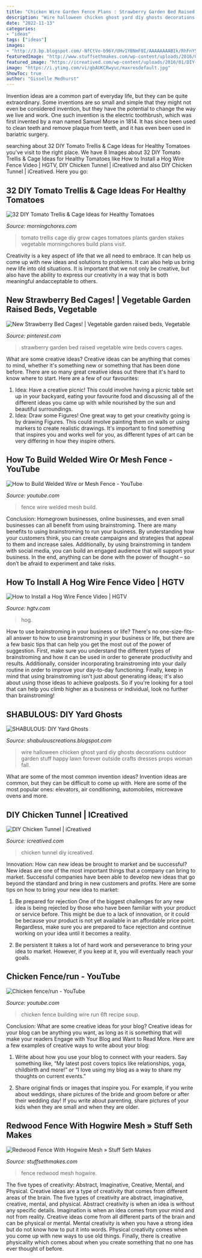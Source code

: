 ```yaml
---
title: "Chicken Wire Garden Fence Plans : Strawberry Garden Bed Raised Vegetable Wire Beds Covers Cages"
description: "Wire halloween chicken ghost yard diy ghosts decorations outdoor garden stuff happy lawn forever outside crafts dresses props woman fall"
date: "2022-11-13"
categories:
- "ideas"
tags: ["ideas"]
images:
- "http://3.bp.blogspot.com/-NfCtVo-b96Y/UHv1YBNmF0I/AAAAAAAABIk/RhFnY5IRYKI/s640/IMG_1419.JPG"
featuredImage: "http://www.stuffsethmakes.com/wp-content/uploads/2016/05/24-540-post/ZachFence02.jpg"
featured_image: "https://icreatived.com/wp-content/uploads/2016/01/DIY-Chicken-Tunnel-9.jpg"
image: "https://i.ytimg.com/vi/gbAUKCRwyuc/maxresdefault.jpg"
ShowToc: true
author: "Gisselle Medhurst"
---
```



Invention ideas are a common part of everyday life, but they can be quite extraordinary. Some inventions are so small and simple that they might not even be considered invention, but they have the potential to change the way we live and work. One such invention is the electric toothbrush, which was first invented by a man named Samuel Morse in 1814. It has since been used to clean teeth and remove plaque from teeth, and it has even been used in bariatric surgery.

	

		
searching about 32 DIY Tomato Trellis &amp; Cage Ideas for Healthy Tomatoes you've visit to the right place. We have 8 Images about 32 DIY Tomato Trellis &amp; Cage Ideas for Healthy Tomatoes like How to Install a Hog Wire Fence Video | HGTV, DIY Chicken Tunnel | iCreatived and also DIY Chicken Tunnel | iCreatived. Here you go:
		
    
## 32 DIY Tomato Trellis &amp; Cage Ideas For Healthy Tomatoes

<img loading=lazy src="http://morningchores.com/wp-content/uploads/2016/05/Tomato-Trellis-and-Cage-Ideas-FB.jpg" onerror="this.onerror=null;this.src='https://tse2.mm.bing.net/th?id=OIP.Z1pyS-GeuUgrjQEVRZTndQHaD2&amp;pid=15.1';" alt="32 DIY Tomato Trellis &amp; Cage Ideas for Healthy Tomatoes">

_Source: morningchores.com_

>tomato trellis cage diy grow cages tomatoes plants garden stakes vegetable morningchores build plans visit. 

	

Creativity is a key aspect of life that we all need to embrace. It can help us come up with new ideas and solutions to problems. It can also help us bring new life into old situations. It is important that we not only be creative, but also have the ability to express our creativity in a way that is both meaningful andacceptable to others.

    
## New Strawberry Bed Cages! | Vegetable Garden Raised Beds, Vegetable

<img loading=lazy src="https://i.pinimg.com/736x/1d/19/5b/1d195bcf921580e379ff93e25d635399--wire-covers-strawberry-planters.jpg" onerror="this.onerror=null;this.src='https://tse3.mm.bing.net/th?id=OIP.6APd4u5ypJdn5b6UviFAtQHaFj&amp;pid=15.1';" alt="New Strawberry Bed Cages! | Vegetable garden raised beds, Vegetable">

_Source: pinterest.com_

>strawberry garden bed raised vegetable wire beds covers cages. 

	

What are some creative ideas?
Creative ideas can be anything that comes to mind, whether it's something new or something that has been done before. There are so many great creative ideas out there that it's hard to know where to start. Here are a few of our favourites: 
1. Idea: Have a creative picnic! This could involve having a picnic table set up in your backyard, eating your favourite food and discussing all of the different ideas you came up with while nourished by the sun and beautiful surroundings. 
2. Idea: Draw some Figures! One great way to get your creativity going is by drawing Figures. This could involve painting them on walls or using markers to create realistic drawings. It's important to find something that inspires you and works well for you, as different types of art can be very differing in how they inspire others. 

    
## How To Build Welded Wire Or Mesh Fence - YouTube

<img loading=lazy src="https://i.ytimg.com/vi/gbAUKCRwyuc/maxresdefault.jpg" onerror="this.onerror=null;this.src='https://tse1.mm.bing.net/th?id=OIP.EI-enXuEhC34SW0B3S13aAHaEK&amp;pid=15.1';" alt="How to Build Welded Wire or Mesh Fence - YouTube">

_Source: youtube.com_

>fence wire welded mesh build. 

	

Conclusion: Homegrown businesses, online businesses, and even small businesses can all benefit from using brainstroming.
There are many benefits to using brainstroming to run your business. By understanding how your customers think, you can create campaigns and strategies that appeal to them and increase sales. Additionally, by using brainstroming in tandem with social media, you can build an engaged audience that will support your business. In the end, anything can be done with the power of thought – so don’t be afraid to experiment and take risks.

    
## How To Install A Hog Wire Fence Video | HGTV

<img loading=lazy src="https://hgtvhome.sndimg.com/content/dam/images/hgtv/video/0/02/022/0229/0229295.jpg.rend.hgtvcom.616.347.suffix/1422888642724.jpeg" onerror="this.onerror=null;this.src='https://tse4.mm.bing.net/th?id=OIP.LQEfSzw6Oa2XNJURheOEywHaEL&amp;pid=15.1';" alt="How to Install a Hog Wire Fence Video | HGTV">

_Source: hgtv.com_

>hog. 

	

How to use brainstroming in your business or life?
There's no one-size-fits-all answer to how to use brainstroming in your business or life, but there are a few basic tips that can help you get the most out of the power of suggestion. First, make sure you understand the different types of brainstroming and how it can be used in order to generate productivity and results. Additionally, consider incorporating brainstroming into your daily routine in order to improve your day-to-day functioning. Finally, keep in mind that using brainstroming isn't just about generating ideas; it's also about using those ideas to achieve goalposts. So if you're looking for a tool that can help you climb higher as a business or individual, look no further than brainstroming!

    
## SHABULOUS: DIY Yard Ghosts

<img loading=lazy src="http://3.bp.blogspot.com/-NfCtVo-b96Y/UHv1YBNmF0I/AAAAAAAABIk/RhFnY5IRYKI/s640/IMG_1419.JPG" onerror="this.onerror=null;this.src='https://tse4.mm.bing.net/th?id=OIP.loTi_EQHcOeNfs_0wi979QHaI4&amp;pid=15.1';" alt="SHABULOUS: DIY Yard Ghosts">

_Source: shabulouscreations.blogspot.com_

>wire halloween chicken ghost yard diy ghosts decorations outdoor garden stuff happy lawn forever outside crafts dresses props woman fall. 

	

What are some of the most common invention ideas?
Invention ideas are common, but they can be difficult to come up with. Here are some of the most popular ones: elevators, air conditioning, automobiles, microwave ovens and more.

    
## DIY Chicken Tunnel | ICreatived

<img loading=lazy src="https://icreatived.com/wp-content/uploads/2016/01/DIY-Chicken-Tunnel-9.jpg" onerror="this.onerror=null;this.src='https://tse1.mm.bing.net/th?id=OIP.ygGXP_WBFt3ECs0eRJs9yAHaJ3&amp;pid=15.1';" alt="DIY Chicken Tunnel | iCreatived">

_Source: icreatived.com_

>chicken tunnel diy icreatived. 

	

Innovation: How can new ideas be brought to market and be successful?
New ideas are one of the most important things that a company can bring to market. Successful companies have been able to develop new ideas that go beyond the standard and bring in new customers and profits. Here are some tips on how to bring your new idea to market:
1. Be prepared for rejection
One of the biggest challenges for any new idea is being rejected by those who have been familiar with your product or service before. This might be due to a lack of innovation, or it could be because your product is not yet available in an affordable price point. Regardless, make sure you are prepared to face rejection and continue working on your idea until it becomes a reality.

2. Be persistent
It takes a lot of hard work and perseverance to bring your idea to market. However, if you keep at it, you will eventually reach your goals.

    
## Chicken Fence/run - YouTube

<img loading=lazy src="http://i.ytimg.com/vi/WlAbPktPmSg/maxresdefault.jpg" onerror="this.onerror=null;this.src='https://tse1.mm.bing.net/th?id=OIP.tlwugdMXq75T1WXwSGmsxgHaEK&amp;pid=15.1';" alt="Chicken fence/run - YouTube">

_Source: youtube.com_

>chicken fence building wire run 6ft recipe soup. 

	

Conclusion: What are some creative ideas for your blog?
Creative ideas for your blog can be anything you want, as long as it is something that will make your readers Engage with Your Blog and Want to Read More. Here are a few examples of creative ways to write about your blog:
1. Write about how you use your blog to connect with your readers. Say something like, “My latest post covers topics like relationships, yoga, childbirth and more!” or “I love using my blog as a way to share my thoughts on current events.”

2. Share original finds or images that inspire you. For example, if you write about weddings, share pictures of the bride and groom before or after their wedding day! If you write about parenting, share pictures of your kids when they are small and when they are older.


    
## Redwood Fence With Hogwire Mesh » Stuff Seth Makes

<img loading=lazy src="http://www.stuffsethmakes.com/wp-content/uploads/2016/05/24-540-post/ZachFence02.jpg" onerror="this.onerror=null;this.src='https://tse3.mm.bing.net/th?id=OIP.EocgBxCU5VYvG1vjdt8HEAHaE8&amp;pid=15.1';" alt="Redwood Fence With Hogwire Mesh » Stuff Seth Makes">

_Source: stuffsethmakes.com_

>fence redwood mesh hogwire. 

	

The five types of creativity: Abstract, Imaginative, Creative, Mental, and Physical.
Creative ideas are a type of creativity that comes from different areas of the brain. The five types of creativity are abstract, imaginative, creative, mental, and physical. Abstract creativity is when an idea is without any specific details. Imagination is when an idea comes from your mind and not from reality. Creative ideas come from all different parts of the brain and can be physical or mental. Mental creativity is when you have a strong idea but do not know how to put it into words. Physical creativity comes when you come up with new ways to use old things. Finally, there is creative physicality which comes about when you create something that no one has ever thought of before.


